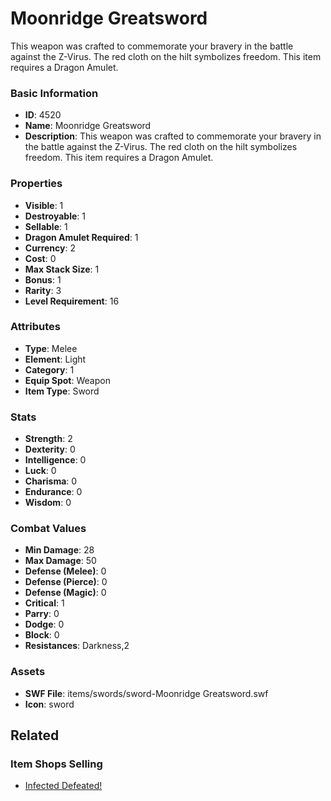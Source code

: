 # Moonridge Greatsword

This weapon was crafted to commemorate your bravery in the battle against the Z-Virus. The red cloth on the hilt symbolizes freedom. This item requires a Dragon Amulet.

### Basic Information

- **ID**: 4520
- **Name**: Moonridge Greatsword
- **Description**: This weapon was crafted to commemorate your bravery in the battle against the Z-Virus. The red cloth on the hilt symbolizes freedom. This item requires a Dragon Amulet.

### Properties

- **Visible**: 1
- **Destroyable**: 1
- **Sellable**: 1
- **Dragon Amulet Required**: 1
- **Currency**: 2
- **Cost**: 0
- **Max Stack Size**: 1
- **Bonus**: 1
- **Rarity**: 3
- **Level Requirement**: 16

### Attributes

- **Type**: Melee
- **Element**: Light
- **Category**: 1
- **Equip Spot**: Weapon
- **Item Type**: Sword

### Stats

- **Strength**: 2
- **Dexterity**: 0
- **Intelligence**: 0
- **Luck**: 0
- **Charisma**: 0
- **Endurance**: 0
- **Wisdom**: 0

### Combat Values

- **Min Damage**: 28
- **Max Damage**: 50
- **Defense (Melee)**: 0
- **Defense (Pierce)**: 0
- **Defense (Magic)**: 0
- **Critical**: 1
- **Parry**: 0
- **Dodge**: 0
- **Block**: 0
- **Resistances**: Darkness,2

### Assets

- **SWF File**: items/swords/sword-Moonridge Greatsword.swf
- **Icon**: sword

## Related

### Item Shops Selling

- [Infected Defeated!](../item-shops/160-infected-defeated.md)


